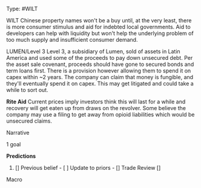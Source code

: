 Type: #WILT 

WILT
Chinese property names won't be a buy until, at the very least, there is more consumer stimulus and aid for indebted local governments. Aid to developers can help with liquidity but won't help the underlying problem of too much supply and insufficient consumer demand.


LUMEN/Level 3
Level 3, a subsidiary of Lumen, sold of assets in Latin America and used some of the proceeds to pay down unsecured debt. Per the asset sale covenant, proceeds should have gone to secured bonds and term loans first. There is a provision however allowing them to spend it on capex within ~2 years. The company can claim that money is fungible, and they'll eventually spend it on capex. This may get litigated and could take a while to sort out. 

**Rite Aid**
Current prices imply investors think this will last for a while and recovery will get eaten up from draws on the revolver. Some believe the company may use a filing to get away from opioid liabilities which would be unsecured claims. 


Narrative

1 goal


**Predictions**

1) []
Previous belief - 
[ ]
Update to priors - 
[]
Trade Review
[]





Macro
